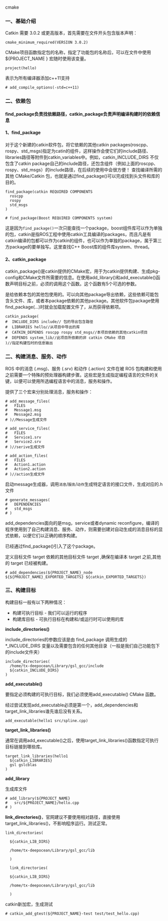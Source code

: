 cmake

### 一、基础介绍

Catkin 需要 3.0.2 或更高版本，首先需要在文件开头包含版本声明：

```
cmake_minimum_required(VERSION 3.0.2)
```

CMake项目函数指定包的名称，指定了功能包的名称后，可以在文件中使用${PROJECT_NAME } 宏随时使用该变量。

```
project(hello)
```

表示为所有编译器添加c++11支持

```
# add_compile_options(-std=c++11)
```



### 二、依赖包

#### find_package负责找依赖路径，catkin_package负责声明编译构建时的依赖信息

#### 1、find_package

对于这个新建的catkin软件包，将它依赖的其他catkin packages(roscpp、rospy、std_msgs)指定为catin的组件，这样操作会使它们的include路径、libraries路径等附件到catkin_variables中。例如，catkin_INCLUDE_DIRS 不仅包含了catkin package自己的include路径，还包含组件（例如上面的roscpp、rospy、std_msgs）的include路径，在后续的使用中会很方便！
查找编译所需的其他 CMake/Catkin 包，也就是通过find_package()可以完成找到头文件和库的目的。

```
find_package(catkin REQUIRED COMPONENTS
  roscpp
  rospy
  std_msgs
)
```

```
# find_package(Boost REQUIRED COMPONENTS system)
```

这是因为`find_package()`一次只能查找一个package，boost组件库可以作为单独的包，catkin是指ROS工程中使用catkin工具编译的packages，而且凡是有catkin编译的包都可以作为catkin的组件，也可以作为单独的package，属于第三方package的要单独写。这里查找C++ Boost库的组件库system、thread。

#### 2、catkin_package

catkin_package()是catkin提供的CMake宏，用于为catkin提供构建、生成pkg-config和CMake文件所需要的信息。在使用add_library()和add_executable()函数声明目标之前，必须的调用这个函数。这个函数有5个可选的参数。

是给依赖本包的其他包使用的。可以向其他package导出依赖，这些依赖可能包含头文件、库，或者本package依赖的其他package。其他软件包package使用find_package(…)时就会加载配置文件了，从而获得依赖项。

```
catkin_package(
#  INCLUDE_DIRS include// 包的导出包含路径
#  LIBRARIES hello//从项目中导出的库
#  CATKIN_DEPENDS roscpp rospy std_msgs//本项目依赖的其他catkin项目
#  DEPENDS system_lib//此项目所依赖的非 catkin CMake 项目
)//指定构建包时的信息输出
```

### 二、构建消息、服务、动作

ROS 中的消息 (.msg)、服务 (.srv) 和动作 (.action) 文件在被 ROS 包构建和使用之前需要一个特殊的预处理器构建步骤。这些宏是生成指定编程语言的文件的关键，以便可以使用所选编程语言中的消息，服务和操作。

提供了三个宏来分别处理消息，服务和操作：

```
# add_message_files(
#   FILES
#   Message1.msg
#   Message2.msg
# )//Message生成文件
```

```
# add_service_files(
#   FILES
#   Service1.srv
#   Service2.srv
# )//serive生成文件
```

```
# add_action_files(
#   FILES
#   Action1.action
#   Action2.action
# )//action生成文件
```

启动message生成器，调用`消息`/`服务`/`动作`生成特定语言的接口文件，生成对应的.h文件

```
# generate_messages(
#   DEPENDENCIES
#   std_msgs
# )
```

add_dependencies面向的是msg，service或者dynamic reconfigure，编译的程序使用到了自己构建消息、服务、动作，则需要创建对自动生成的消息目标的显式依赖，以便它们以正确的顺序构建。

已经通过find_package()引入了这个package。

定义目标文件 target 依赖的其他目标文件 target ,确保在编译本 target 之前,其他的 target 已经被构建。

```
# add_dependencies(${PROJECT_NAME}_node ${${PROJECT_NAME}_EXPORTED_TARGETS} ${catkin_EXPORTED_TARGETS})
```

### 三、构建目标

构建目标一般有以下两种情况：

- 构建可执行目标 - 我们可以运行的程序
- 构建库目标 - 可执行目标在构建和/或运行时可以使用的库

**include_directories()**

 include_directories的参数应该是由 find_package 调用生成的 *_INCLUDE_DIRS 变量以及需要包含的任何其他目录（一般是我们自己功能包下的include文件夹）

```
include_directories(
  /home/tx-deepocean/Library/gsl_gcc/include
  ${catkin_INCLUDE_DIRS}
)
```

**add_executable()**

要指定必须构建的可执行目标，我们必须使用add_executable() CMake 函数。

经过尝试发现add_executable必须是第一个，add_dependencies和target_link_libraries谁先谁后没有关系。

```
add_executable(hello1 src/spline.cpp)
```

**target_link_libraries()**

通常在调用add_executable()之后，使用target_link_libraries()函数指定可执行目标链接到哪些库。

```
target_link_libraries(hello1
  ${catkin_LIBRARIES}
  gsl gslcblas
)
```

**add_library**

生成库文件

```
# add_library(${PROJECT_NAME}
#   src/${PROJECT_NAME}/hello.cpp
# )
```

**link_directories()**，官网建议不要使用相对路径，直接使用target_link_libraries()，不影响程序运行。测试正常。

```
link_directories(

  ${catkin_LIB_DIRS}

  /home/tx-deepocean/Library/gsl_gcc/lib

  )

  link_directories(

  ${catkin_LIB_DIRS}

  /home/tx-deepocean/Library/gsl_gcc/lib

  )
```

catkin新加宏，生成测试

```
# catkin_add_gtest(${PROJECT_NAME}-test test/test_hello.cpp)
```

